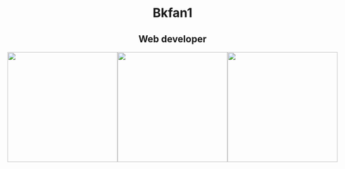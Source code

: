<h1 align="center">Bkfan1</h1>
<h2 align="center" >Web developer</h2>

<div style="display: flex; flex-direction: column;">
    <div style="display: flex; justify-content: center;">
        <img width="250px" height="250px" src="https://lh3.googleusercontent.com/proxy/Lit7wlZ4KCxlAAfU1gfeR5sRTTXhjD-nPY0yooMOKXaaclsRwpZgH-aQLNbeaw-T1fI-uR2j3X9CIZ98GaHvys3z3-df_2wb4xiDF2JuqO3kzeYWH2ch3SDPXtAyeXoK2Otmmzttkh1XhQyya6iohqVww7bXLq_GrwGnWI0bsc905idnpH4" alt="">
        <img width="250px" height="250px" src="https://kariselovuo.pro/ksprov1/wp-content/uploads/2018/02/css-logo.png" alt="">
        <img width="250px" height="250px" src="https://www.mozillaphilippines.org/wp-content/uploads/2016/06/javascript-logo.jpg" alt="">
    </div>
    
</div>
